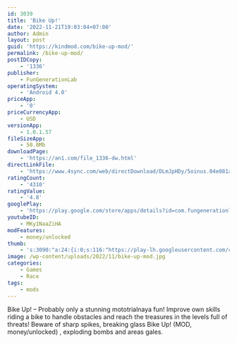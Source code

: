 ```yaml
---
id: 3039
title: 'Bike Up!'
date: '2022-11-21T19:03:04+07:00'
author: Admin
layout: post
guid: 'https://kindmod.com/bike-up-mod/'
permalink: /bike-up-mod/
postIDCopy:
    - '1336'
publisher:
    - FunGenerationLab
operatingSystem:
    - 'Android 4.0'
priceApp:
    - '0'
priceCurrencyApp:
    - USD
versionApp:
    - 1.0.1.57
fileSizeApp:
    - 50.0Mb
downloadPage:
    - 'https://an1.com/file_1336-dw.html'
directLinkFile:
    - 'https://www.4sync.com/web/directDownload/DLmJpHDy/5oinus.04e081a8d221fff4c25dbedcfe61cf10'
ratingCount:
    - '4310'
ratingValue:
    - '4.8'
googlePlay:
    - 'https://play.google.com/store/apps/details?id=com.fungenerationlab.MotoTrial'
youtubeID:
    - MKy1NaaZiHA
modFeatures:
    - money/unlocked
thumb:
    - 's:3090:"a:24:{i:0;s:116:"https://play-lh.googleusercontent.com/c0e9_D2AcnTXUkBxvkPYTtQeGjYBX3nrWnJvdXnrgTKJpmPEHRVrDQzkpnzfIFBFnEEr=w526-h296";i:1;s:114:"https://play-lh.googleusercontent.com/w_cLALO8ze_K6oszjS0_IQXugqAint1puz3DyZjXRlNhj8pCQV3-9rYEA2nh4-KgQA=w526-h296";i:2;s:115:"https://play-lh.googleusercontent.com/yB2yCzMxHjWSiw6RMcs_bGssBeUG15J5VUz5hfXK-q_FBflbqiXZ8txSe5ZGx3G41r0=w526-h296";i:3;s:115:"https://play-lh.googleusercontent.com/2q0cs7-fAsm1mCHeIbSTydacfFw5GWl-PdSHCvhVOHoouVJvrSGmkLW2rAtacPjVT3s=w526-h296";i:4;s:115:"https://play-lh.googleusercontent.com/tNAX1JiXi66_dpbB35BBSOXIiOW4V_lo2FTpVEfxLj1PO-BnRB3UlvwHZfRdDTVG1gA=w526-h296";i:5;s:114:"https://play-lh.googleusercontent.com/_E4Ng_W6gU8-LWhK9ttPfxGsla63qgk0Gq8shYpRyLdPVZB7iVKTdUgXRXpi6_-MlQ=w526-h296";i:6;s:114:"https://play-lh.googleusercontent.com/s1VXQzaMw29JpbPTCyZ0SrbW7M4NJaSZkciVUiwMkdeMiW5OiWRzt4xsYoqA1Cvh0Q=w526-h296";i:7;s:115:"https://play-lh.googleusercontent.com/UglqmqeYWANloRxT1qVtdU_QWb68GwyuWxnkGy4C7MpYkz-SiDkTulmKfGb-2DVGVag=w526-h296";i:8;s:114:"https://play-lh.googleusercontent.com/Bx7ArRlsZgwNKG5Sra3U8bho-kGESJw76U1TrYukc8Q8YuqzvBzWn8As6xlxRx7A3A=w526-h296";i:9;s:115:"https://play-lh.googleusercontent.com/EoTyMtBixMQz4qo0243SJ9FyOxJPG3z2lqFXFXZcWShD3zYkX9Ch6JgmkXVlAPPlE5s=w526-h296";i:10;s:115:"https://play-lh.googleusercontent.com/viwAisPeyC1yPvUF4sJPAXea6AsdIHUWWIbzPoA6uH5QBedxPUVGWcEwDVWAB8BTxMg=w526-h296";i:11;s:114:"https://play-lh.googleusercontent.com/O5RMxbS_pGr3rZ9c98Fx4qJy96q4Sy83l10vPswczbDDM4RMZdGH4nWVqpk_9jkLrQ=w526-h296";i:12;s:115:"https://play-lh.googleusercontent.com/zQtWpLvD_Zh_nTVQ4jEbXtz2WyPfBEME8yL8-ARo4qDqYXV2aH4ET46fZrZBGGJy-BI=w526-h296";i:13;s:115:"https://play-lh.googleusercontent.com/OtbblkTMLJDrW1Nqbo8VuRYmqnbPWJSi3XrqMkhfBRczSGgopXIJhf1LHFnwr6-6egg=w526-h296";i:14;s:115:"https://play-lh.googleusercontent.com/xnVu9nXA7l_y5t1uBj5W6x-bsAW0qDuEKjdIhy36Vc3RsE6_MD_WppkESVf3Nn4-IRM=w526-h296";i:15;s:116:"https://play-lh.googleusercontent.com/nb0sNZEhDpFsF74C5lK4vuJGXJ0-eU9ONdmVylk3gxLoagBP1_ooF6pCs3Zn4pB4MwhB=w526-h296";i:16;s:116:"https://play-lh.googleusercontent.com/tRmzkHWBcu0uF6lsmLgkU4XGSSzce6JGOPaTA1aZJsucVNO1h5KWkyjp-76yDRVIyJzS=w526-h296";i:17;s:114:"https://play-lh.googleusercontent.com/-LLtZ1XwI5TBnKedZIhGR3u8Bggoy4hrolFWIPuYwi9qALBmYYRhQFbS-kkOoCpRMA=w526-h296";i:18;s:115:"https://play-lh.googleusercontent.com/_YLZvKLS1xZEAv4NaE1fprBIX6attzuNOKYWDn0Ac9WHCD04d2pNJplMNY_Dp3rBJgA=w526-h296";i:19;s:116:"https://play-lh.googleusercontent.com/cX3wYs3kY5xKaypSV1_DGT8oqyzSPw2AVuUmMocpn7xirNfrBIF1LRvUVo8PZi1EHLTH=w526-h296";i:20;s:114:"https://play-lh.googleusercontent.com/pRB1ABIWvR0_kb4bEfaS4uBYLp5I_ZIiLBxopwTgEnG9Vgx1FpyugvSq7ol8CNo_NA=w526-h296";i:21;s:115:"https://play-lh.googleusercontent.com/4HRMHaK6az5Wn8i6PDKbee1UBkYGN0JfRAlF80OA6DyNDQDgRmSIte2XPHLKE5q0lFA=w526-h296";i:22;s:115:"https://play-lh.googleusercontent.com/9cF7Voq9hbmxju_vmXR5zBiolJuQ1NMBOKWbyeVLin4FMuTO5lTq7J5rmToabOt5GwE=w526-h296";i:23;s:115:"https://play-lh.googleusercontent.com/_BXaDZrlVGJmQBnSvSyeL4kdysnOIvkgsrXDt5BRDbj9OfXC-p9MeNB9aWdxzIOc2lI=w526-h296";}";'
image: /wp-content/uploads/2022/11/bike-up-mod.jpg
categories:
    - Games
    - Race
tags:
    - mods
---
```


Bike Up! – Probably only a stunning mototrialnaya fun! Improve own skills riding a bike to handle obstacles and reach the treasures in the levels full of threats! Beware of sharp spikes, breaking glass Bike Up! (MOD, money/unlocked) , exploding bombs and areas gales.